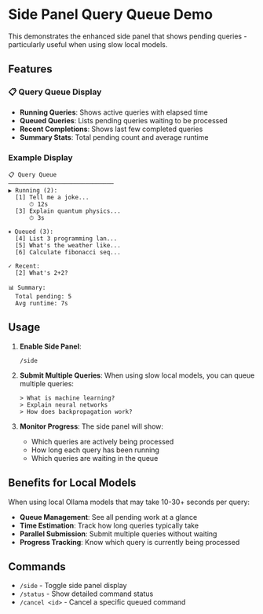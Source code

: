 # Side Panel Query Queue Demo

This demonstrates the enhanced side panel that shows pending queries - particularly useful when using slow local models.

## Features

### 📋 Query Queue Display
- **Running Queries**: Shows active queries with elapsed time
- **Queued Queries**: Lists pending queries waiting to be processed  
- **Recent Completions**: Shows last few completed queries
- **Summary Stats**: Total pending count and average runtime

### Example Display

```
📋 Query Queue
──────────────────────────────
▶ Running (2):
  [1] Tell me a joke...
      ⏱ 12s
  [3] Explain quantum physics...
      ⏱ 3s

⏸ Queued (3):
  [4] List 3 programming lan...
  [5] What's the weather like...
  [6] Calculate fibonacci seq...

✓ Recent:
  [2] What's 2+2?

📊 Summary:
  Total pending: 5
  Avg runtime: 7s
```

## Usage

1. **Enable Side Panel**:
   ```
   /side
   ```

2. **Submit Multiple Queries**:
   When using slow local models, you can queue multiple queries:
   ```
   > What is machine learning?
   > Explain neural networks
   > How does backpropagation work?
   ```

3. **Monitor Progress**:
   The side panel will show:
   - Which queries are actively being processed
   - How long each query has been running
   - Which queries are waiting in the queue

## Benefits for Local Models

When using local Ollama models that may take 10-30+ seconds per query:
- **Queue Management**: See all pending work at a glance
- **Time Estimation**: Track how long queries typically take
- **Parallel Submission**: Submit multiple queries without waiting
- **Progress Tracking**: Know which query is currently being processed

## Commands

- `/side` - Toggle side panel display
- `/status` - Show detailed command status
- `/cancel <id>` - Cancel a specific queued command